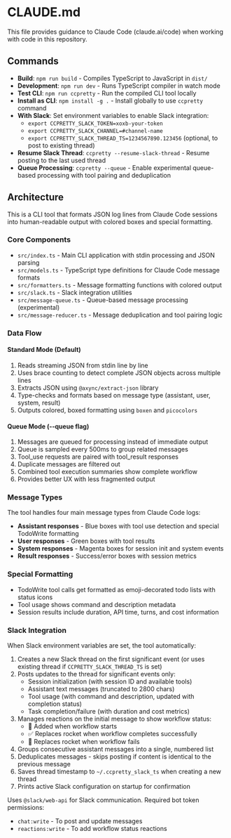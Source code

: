 # CLAUDE.md

This file provides guidance to Claude Code (claude.ai/code) when working with code in this repository.

## Commands

- **Build**: `npm run build` - Compiles TypeScript to JavaScript in `dist/`
- **Development**: `npm run dev` - Runs TypeScript compiler in watch mode
- **Test CLI**: `npm run ccpretty` - Run the compiled CLI tool locally
- **Install as CLI**: `npm install -g .` - Install globally to use `ccpretty` command
- **With Slack**: Set environment variables to enable Slack integration:
  - `export CCPRETTY_SLACK_TOKEN=xoxb-your-token`
  - `export CCPRETTY_SLACK_CHANNEL=#channel-name`
  - `export CCPRETTY_SLACK_THREAD_TS=1234567890.123456` (optional, to post to existing thread)
- **Resume Slack Thread**: `ccpretty --resume-slack-thread` - Resume posting to the last used thread
- **Queue Processing**: `ccpretty --queue` - Enable experimental queue-based processing with tool pairing and deduplication

## Architecture

This is a CLI tool that formats JSON log lines from Claude Code sessions into human-readable output with colored boxes and special formatting.

### Core Components

- `src/index.ts` - Main CLI application with stdin processing and JSON parsing
- `src/models.ts` - TypeScript type definitions for Claude Code message formats
- `src/formatters.ts` - Message formatting functions with colored output
- `src/slack.ts` - Slack integration utilities
- `src/message-queue.ts` - Queue-based message processing (experimental)
- `src/message-reducer.ts` - Message deduplication and tool pairing logic

### Data Flow

#### Standard Mode (Default)
1. Reads streaming JSON from stdin line by line
2. Uses brace counting to detect complete JSON objects across multiple lines
3. Extracts JSON using `@axync/extract-json` library
4. Type-checks and formats based on message type (assistant, user, system, result)
5. Outputs colored, boxed formatting using `boxen` and `picocolors`

#### Queue Mode (--queue flag)
1. Messages are queued for processing instead of immediate output
2. Queue is sampled every 500ms to group related messages
3. Tool_use requests are paired with tool_result responses
4. Duplicate messages are filtered out
5. Combined tool execution summaries show complete workflow
6. Provides better UX with less fragmented output

### Message Types

The tool handles four main message types from Claude Code logs:
- **Assistant responses** - Blue boxes with tool use detection and special TodoWrite formatting
- **User responses** - Green boxes with tool results
- **System responses** - Magenta boxes for session init and system events  
- **Result responses** - Success/error boxes with session metrics

### Special Formatting

- TodoWrite tool calls get formatted as emoji-decorated todo lists with status icons
- Tool usage shows command and description metadata
- Session results include duration, API time, turns, and cost information

### Slack Integration

When Slack environment variables are set, the tool automatically:
1. Creates a new Slack thread on the first significant event (or uses existing thread if `CCPRETTY_SLACK_THREAD_TS` is set)
2. Posts updates to the thread for significant events only:
   - Session initialization (with session ID and available tools)
   - Assistant text messages (truncated to 2800 chars)
   - Tool usage (with command and description, updated with completion status)
   - Task completion/failure (with duration and cost metrics)
3. Manages reactions on the initial message to show workflow status:
   - 🚀 Added when workflow starts
   - ✅ Replaces rocket when workflow completes successfully
   - 🚨 Replaces rocket when workflow fails
4. Groups consecutive assistant messages into a single, numbered list
5. Deduplicates messages - skips posting if content is identical to the previous message
6. Saves thread timestamp to `~/.ccpretty_slack_ts` when creating a new thread
7. Prints active Slack configuration on startup for confirmation

Uses `@slack/web-api` for Slack communication. Required bot token permissions:
- `chat:write` - To post and update messages
- `reactions:write` - To add workflow status reactions